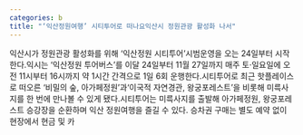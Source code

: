 ```yaml
---
categories: b
title: "‘익산정원여행’ 시티투어로 떠나요익산시 정원관광 활성화 나서"
---
```

익산시가 정원관광 활성화를 위해 ‘익산정원 시티투어’시범운영을 오는 24일부터 시작한다.익시는 ‘익산정원 투어버스’를 이달 24일부터 11월 27일까지 매주 토·일요일에 오전 11시부터 16시까지 약 1시간 간격으로 1일 6회 운행한다.시티투어로 최근 핫플레이스로 떠오른 ‘비밀의 숲, 아가페정원’과‘이국적 자연경관, 왕궁포레스트’을 비롯해 미륵사지를 한 번에 만나볼 수 있게 됐다.시티투어는 미륵사지를 출발해 아가페정원, 왕궁포레스트 승강장을 순환하며 익산 정원여행을 즐길 수 있다. 승차권 구매는 별도 예약 없이 현장에서 현금 및 카
